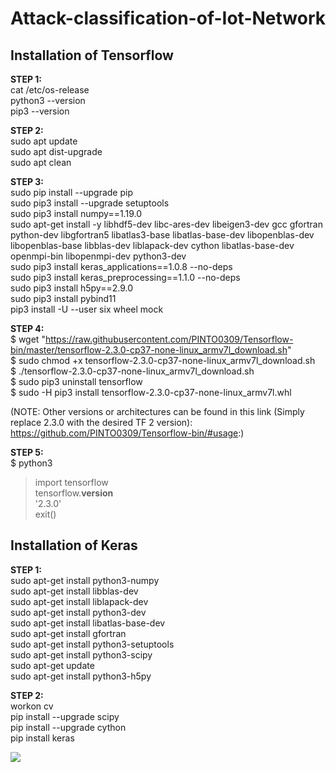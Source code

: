 # Attack-classification-of-Iot-Network


## Installation of Tensorflow 


**STEP 1:**    
cat /etc/os-release   
python3 --version  
pip3 --version 


**STEP 2:**   
sudo apt update  
sudo apt dist-upgrade  
sudo apt clean


**STEP 3:**   
sudo pip install --upgrade pip  
sudo pip3 install --upgrade setuptools  
sudo pip3 install numpy==1.19.0  
sudo apt-get install -y libhdf5-dev libc-ares-dev libeigen3-dev gcc gfortran python-dev libgfortran5 libatlas3-base libatlas-base-dev libopenblas-dev libopenblas-base libblas-dev liblapack-dev cython libatlas-base-dev openmpi-bin libopenmpi-dev python3-dev  
sudo pip3 install keras_applications==1.0.8 --no-deps  
sudo pip3 install keras_preprocessing==1.1.0 --no-deps  
sudo pip3 install h5py==2.9.0  
sudo pip3 install pybind11  
pip3 install -U --user six wheel mock  


**STEP 4:**   
$ wget "https://raw.githubusercontent.com/PINTO0309/Tensorflow-bin/master/tensorflow-2.3.0-cp37-none-linux_armv7l_download.sh"  
$ sudo chmod +x tensorflow-2.3.0-cp37-none-linux_armv7l_download.sh  
$ ./tensorflow-2.3.0-cp37-none-linux_armv7l_download.sh  
$ sudo pip3 uninstall tensorflow  
$ sudo -H pip3 install tensorflow-2.3.0-cp37-none-linux_armv7l.whl  


(NOTE:  Other versions or architectures can be found in this link (Simply replace 2.3.0 with the desired TF 2 version):   
https://github.com/PINTO0309/Tensorflow-bin/#usage:)  


**STEP 5:**   
$ python3   
>import tensorflow  
>tensorflow.__version__  
'2.3.0'  
>exit()  


## Installation of Keras 

**STEP 1:**     
sudo apt-get install python3-numpy  
sudo apt-get install libblas-dev  
sudo apt-get install liblapack-dev  
sudo apt-get install python3-dev   
sudo apt-get install libatlas-base-dev  
sudo apt-get install gfortran  
sudo apt-get install python3-setuptools  
sudo apt-get install python3-scipy  
sudo apt-get update  
sudo apt-get install python3-h5py  


**STEP 2:**     
workon cv  
pip install --upgrade scipy  
pip install --upgrade cython  
pip install keras   



<a href = "https://github.com/Tanu-N-Prabhu/Python/graphs/contributors">
  <img src = "https://contrib.rocks/image?repo = ameya1301999/Attack-classification-of-Iot-Network"/>
</a>

